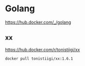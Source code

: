 # Golang

<https://hub.docker.com/_/golang>

## xx

<https://hub.docker.com/r/tonistiigi/xx>

```bash
docker pull tonistiigi/xx:1.6.1
```
